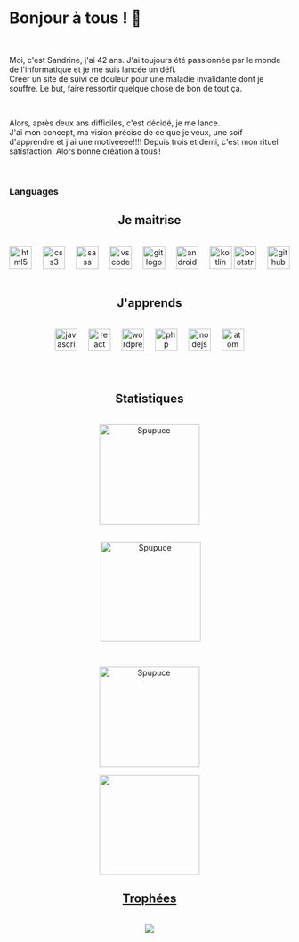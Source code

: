 <h1>Bonjour à tous ! 👋</h1>
<br>
<p></p>Moi, c'est Sandrine, j'ai 42 ans. J'ai toujours été passionnée par le monde de l'informatique et je me suis lancée un défi.
<br>
Créer un site de suivi de douleur pour une maladie invalidante dont je souffre. Le but, faire ressortir quelque chose de bon de tout ça. </p>
<br>
<p>Alors, après deux ans difficiles, c'est décidé, je me lance.<br>
J'ai mon concept, ma vision précise de ce que je veux, une soif d'apprendre et j'ai une motiveeee!!!! Depuis trois et demi, c'est mon rituel satisfaction.  Alors bonne création à tous ! </p>

<br>
<h3> Languages</h3>


<h2 align="center">Je maitrise</h2>
<br>

<div align="center">
  <img src="https://cdn.jsdelivr.net/gh/devicons/devicon/icons/html5/html5-original.svg" height="40" alt="html5 logo"  />
  <img width="12" />
  <img src="https://cdn.jsdelivr.net/gh/devicons/devicon/icons/css3/css3-original.svg" height="40" alt="css3 logo"  />
  <img width="12" />
  <img src="https://cdn.jsdelivr.net/gh/devicons/devicon/icons/sass/sass-original.svg" height="40" alt="sass logo"  />
  <img width="12" />
  <img src="https://cdn.jsdelivr.net/gh/devicons/devicon/icons/vscode/vscode-original.svg" height="40" alt="vscode logo"  />
  <img width="12" />
  <img src="https://cdn.jsdelivr.net/gh/devicons/devicon/icons/git/git-original.svg" height="40" alt="git logo"  />
  <img width="12" />
  <img src="https://cdn.jsdelivr.net/gh/devicons/devicon/icons/androidstudio/androidstudio-original.svg" height="40" alt="androidstudio logo"  />
  <img width="12" />
  <img src="https://cdn.jsdelivr.net/gh/devicons/devicon/icons/kotlin/kotlin-original.svg" height="40" alt="kotlin logo"  />
  <img src="https://cdn.jsdelivr.net/gh/devicons/devicon/icons/bootstrap/bootstrap-original.svg" height="40" alt="bootstrap logo"  />
  <img width="12" />
  <img src="https://cdn.jsdelivr.net/gh/devicons/devicon/icons/github/github-original.svg" height="40" alt="github logo"  />
  <img width="12" />
</div>
<br>

<h2 align="center">J'apprends</h2>
<br>

<div align="center">
  <img src="https://cdn.jsdelivr.net/gh/devicons/devicon/icons/javascript/javascript-original.svg" height="40" alt="javascript logo"  />
  <img width="12" />
  <img src="https://cdn.jsdelivr.net/gh/devicons/devicon/icons/react/react-original.svg" height="40" alt="react logo"  />
  <img width="12" />
  <img src="https://cdn.jsdelivr.net/gh/devicons/devicon/icons/wordpress/wordpress-original.svg" height="40" alt="wordpress logo"  />
  <img width="12" />
  <img src="https://cdn.jsdelivr.net/gh/devicons/devicon/icons/php/php-original.svg" height="40" alt="php logo"  />
  <img width="12" />
  <img src="https://cdn.jsdelivr.net/gh/devicons/devicon/icons/nodejs/nodejs-original.svg" height="40" alt="nodejs logo"  />
  <img width="12" />
  <img src="https://cdn.jsdelivr.net/gh/devicons/devicon/icons/atom/atom-original.svg" height="40" alt="atom logo"  />
</div>

###
<br>

<h2 align="center">Statistiques</h2>
<br>
<div align="center">
<img align="center" height="180em" src="https://github-readme-stats.vercel.app/api/top-langs/?username=Spupuce&langs_count=8&theme=dracula" alt=Spupuce />
</div>
<br>
<div align="center">
<p>&nbsp;<img align="center" height="180em" src="https://github-readme-stats.vercel.app/api?username=Spupuce&theme=dracula" alt="Spupuce"/></p>
</div>
<br>
<div align="center">
<p><img align="center" height="180em" src="https://github-readme-streak-stats.herokuapp.com/?user=Spupuce&theme=dracula" alt="Spupuce" /></p>
</div>

<div align="center">
<a href="https://github.com/Spupuce">
<img align="center" src="http://github-profile-summary-cards.vercel.app/api/cards/stats?username=Spupuce&theme=darcula" height="180em" />
<!-- </div>
<img align="center" src="http://github-profile-summary-cards.vercel.app/api/cards/most-commit-language?username=Spupuce&theme=2077" height="180em" />
<img align="center" src="http://github-profile-summary-cards.vercel.app/api/cards/repos-per-language?username=Spupuce&theme=2077" height="180em" />
<img align="center" src="http://github-profile-summary-cards.vercel.app/api/cards/productive-time?username=Spupuce&theme=2077" height="180em" />
<img align="center" src="http://github-profile-summary-cards.vercel.app/api/cards/profile-details?username=Spupuce&theme=2077" height="180em" />
</div> -->
<br>

<h2 align="center">Trophées</h2>
<br>
<div align="center">
<img align="center" src="https://github-trophies.vercel.app/?username=Spupuce&theme=dracula&no-frame=true&no-bg=true&margin-w=60" />
<br>
